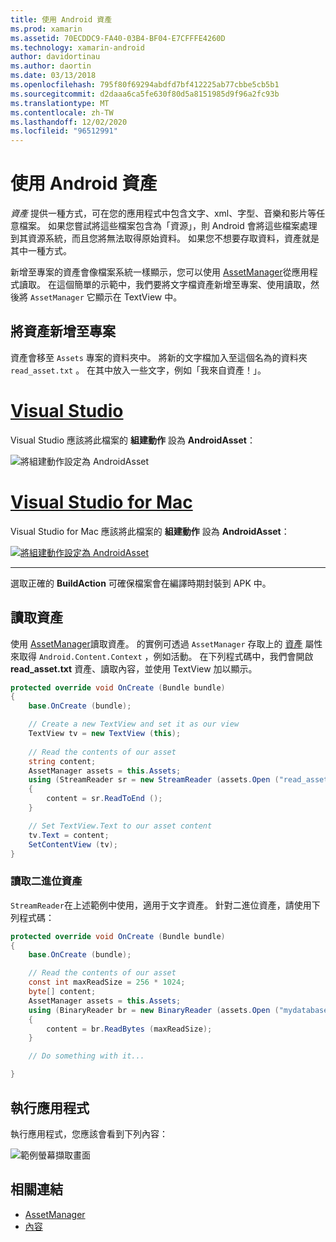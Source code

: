 ```yaml
---
title: 使用 Android 資產
ms.prod: xamarin
ms.assetid: 70ECDDC9-FA40-03B4-BF04-E7CFFFE4260D
ms.technology: xamarin-android
author: davidortinau
ms.author: daortin
ms.date: 03/13/2018
ms.openlocfilehash: 795f80f69294abdfd7bf412225ab77cbbe5cb5b1
ms.sourcegitcommit: d2daaa6ca5fe630f80d5a8151985d9f96a2fc93b
ms.translationtype: MT
ms.contentlocale: zh-TW
ms.lasthandoff: 12/02/2020
ms.locfileid: "96512991"
---
```

# <a name="using-android-assets"></a>使用 Android 資產

_資產_ 提供一種方式，可在您的應用程式中包含文字、xml、字型、音樂和影片等任意檔案。 如果您嘗試將這些檔案包含為「資源」，則 Android 會將這些檔案處理到其資源系統，而且您將無法取得原始資料。 如果您不想要存取資料，資產就是其中一種方式。

新增至專案的資產會像檔案系統一樣顯示，您可以使用 [AssetManager](xref:Android.Content.Res.AssetManager)從應用程式讀取。
在這個簡單的示範中，我們要將文字檔資產新增至專案、使用讀取，然後將 `AssetManager` 它顯示在 TextView 中。

## <a name="add-asset-to-project"></a>將資產新增至專案

資產會移至 `Assets` 專案的資料夾中。 將新的文字檔加入至這個名為的資料夾 `read_asset.txt` 。 在其中放入一些文字，例如「我來自資產！」。

# <a name="visual-studio"></a>[Visual Studio](#tab/windows)

Visual Studio 應該將此檔案的 **組建動作** 設為 **AndroidAsset**：

![將組建動作設定為 AndroidAsset](android-assets-images/asset-properties-vs.png) 

# <a name="visual-studio-for-mac"></a>[Visual Studio for Mac](#tab/macos)

Visual Studio for Mac 應該將此檔案的 **組建動作** 設為 **AndroidAsset**：

[![將組建動作設定為 AndroidAsset](android-assets-images/asset-properties-xs-sml.png)](android-assets-images/asset-properties-xs.png#lightbox)

-----

選取正確的 **BuildAction** 可確保檔案會在編譯時期封裝到 APK 中。

## <a name="reading-assets"></a>讀取資產

使用 [AssetManager](xref:Android.Content.Res.AssetManager)讀取資產。 的實例可透過 `AssetManager` 存取上的 [資產](xref:Android.Content.Context.Assets) 屬性來取得 `Android.Content.Context` ，例如活動。
在下列程式碼中，我們會開啟 **read_asset.txt** 資產、讀取內容，並使用 TextView 加以顯示。

```csharp
protected override void OnCreate (Bundle bundle)
{
    base.OnCreate (bundle);

    // Create a new TextView and set it as our view
    TextView tv = new TextView (this);
    
    // Read the contents of our asset
    string content;
    AssetManager assets = this.Assets;
    using (StreamReader sr = new StreamReader (assets.Open ("read_asset.txt")))
    {
        content = sr.ReadToEnd ();
    }

    // Set TextView.Text to our asset content
    tv.Text = content;
    SetContentView (tv);
}
```

### <a name="reading-binary-assets"></a>讀取二進位資產

`StreamReader`在上述範例中使用，適用于文字資產。 針對二進位資產，請使用下列程式碼：

```csharp
protected override void OnCreate (Bundle bundle)
{
    base.OnCreate (bundle);

    // Read the contents of our asset
    const int maxReadSize = 256 * 1024;
    byte[] content;
    AssetManager assets = this.Assets;
    using (BinaryReader br = new BinaryReader (assets.Open ("mydatabase.db")))
    {
        content = br.ReadBytes (maxReadSize);
    }

    // Do something with it...

}
```

## <a name="running-the-application"></a>執行應用程式

執行應用程式，您應該會看到下列內容：

![範例螢幕擷取畫面](android-assets-images/screenshot.png)

## <a name="related-links"></a>相關連結

- [AssetManager](xref:Android.Content.Res.AssetManager)
- [內容](xref:Android.Content.Context)
